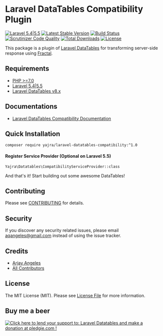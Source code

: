 # Laravel DataTables Compatibility Plugin

[![Laravel 5.4|5.5](https://img.shields.io/badge/Laravel-5.4|5.5-orange.svg)](http://laravel.com)
[![Latest Stable Version](https://img.shields.io/packagist/v/yajra/laravel-datatables-compatibility.svg)](https://packagist.org/packages/yajra/laravel-datatables-compatibility)
[![Build Status](https://travis-ci.org/yajra/laravel-datatables-compatibility.svg?branch=master)](https://travis-ci.org/yajra/laravel-datatables-compatibility)
[![Scrutinizer Code Quality](https://scrutinizer-ci.com/g/yajra/laravel-datatables-compatibility/badges/quality-score.png?b=master)](https://scrutinizer-ci.com/g/yajra/laravel-datatables-compatibility/?branch=master)
[![Total Downloads](https://img.shields.io/packagist/dt/yajra/laravel-datatables-compatibility.svg)](https://packagist.org/packages/yajra/laravel-datatables-compatibility)
[![License](https://img.shields.io/github/license/mashape/apistatus.svg)](https://packagist.org/packages/yajra/laravel-datatables-compatibility)

This package is a plugin of [Laravel DataTables](https://github.com/yajra/laravel-datatables) for transforming server-side response using [Fractal](https://github.com/thephpleague/fractal).

## Requirements
- [PHP >=7.0](http://php.net/)
- [Laravel 5.4|5.5](https://github.com/laravel/framework)
- [Laravel DataTables v8.x](https://github.com/yajra/laravel-datatables)

## Documentations
- [Laravel DataTables Compatibility Documentation](https://yajrabox.com/docs/laravel-datatables/master/response-compatibility)

## Quick Installation
`composer require yajra/laravel-datatables-compatibility:^1.0`

#### Register Service Provider (Optional on Laravel 5.5)
`Yajra\Datatables\CompatibilityServiceProvider::class`

And that's it! Start building out some awesome DataTables!

## Contributing

Please see [CONTRIBUTING](https://github.com/yajra/laravel-datatables-compatibility/blob/master/.github/CONTRIBUTING.md) for details.

## Security

If you discover any security related issues, please email [aqangeles@gmail.com](mailto:aqangeles@gmail.com) instead of using the issue tracker.

## Credits

- [Arjay Angeles](https://github.com/yajra)
- [All Contributors](https://github.com/yajra/laravel-datatables-compatibility/graphs/contributors)

## License

The MIT License (MIT). Please see [License File](https://github.com/yajra/laravel-datatables-compatibility/blob/master/LICENSE.md) for more information.

## Buy me a beer
<a href='https://pledgie.com/campaigns/29515'><img alt='Click here to lend your support to: Laravel Datatables and make a donation at pledgie.com !' src='https://pledgie.com/campaigns/29515.png?skin_name=chrome' border='0' ></a>
